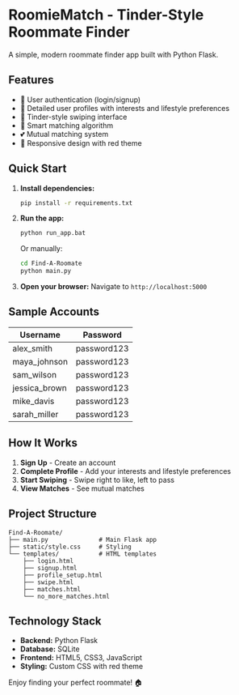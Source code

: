 # RoomieMatch - Tinder-Style Roommate Finder

A simple, modern roommate finder app built with Python Flask.

## Features

- 🔐 User authentication (login/signup)
- 👤 Detailed user profiles with interests and lifestyle preferences
- 💫 Tinder-style swiping interface
- 🧠 Smart matching algorithm
- 💕 Mutual matching system
- 📱 Responsive design with red theme

## Quick Start

1. **Install dependencies:**
   ```bash
   pip install -r requirements.txt
   ```

2. **Run the app:**
   ```bash
   python run_app.bat
   ```
   Or manually:
   ```bash
   cd Find-A-Roomate
   python main.py
   ```

3. **Open your browser:**
   Navigate to `http://localhost:5000`

## Sample Accounts

| Username | Password |
|----------|----------|
| alex_smith | password123 |
| maya_johnson | password123 |
| sam_wilson | password123 |
| jessica_brown | password123 |
| mike_davis | password123 |
| sarah_miller | password123 |

## How It Works

1. **Sign Up** - Create an account
2. **Complete Profile** - Add your interests and lifestyle preferences
3. **Start Swiping** - Swipe right to like, left to pass
4. **View Matches** - See mutual matches

## Project Structure

```
Find-A-Roomate/
├── main.py              # Main Flask app
├── static/style.css     # Styling
└── templates/           # HTML templates
    ├── login.html
    ├── signup.html
    ├── profile_setup.html
    ├── swipe.html
    ├── matches.html
    └── no_more_matches.html
```

## Technology Stack

- **Backend:** Python Flask
- **Database:** SQLite
- **Frontend:** HTML5, CSS3, JavaScript
- **Styling:** Custom CSS with red theme

Enjoy finding your perfect roommate! 🏠